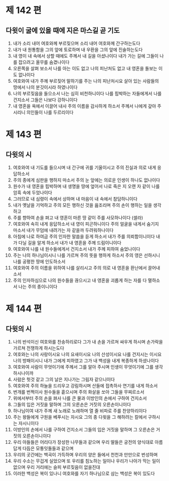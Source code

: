 # 제 142 편

## 다윗이 굴에 있을 때에 지은 마스길 곧 기도

1. 내가 소리 내어 여호와께 부르짖으며 소리 내어 여호와께 간구하는도다
2. 내가 내 원통함을 그의 앞에 토로하며 내 우환을 그의 앞에 진술하는도다
3. 내 영이 내 속에서 상할 때에도 주께서 내 길을 아셨나이다 내가 가는 길에 그들이 나를 잡으려고 올무를 숨겼나이다
4. 오른쪽을 살펴 보소서 나를 아는 이도 없고 나의 피난처도 없고 내 영혼을 돌보는 이도 없나이다
5. 여호와여 내가 주께 부르짖어 말하기를 주는 나의 피난처시요 살아 있는 사람들의 땅에서 나의 분깃이시라 하였나이다
6. 나의 부르짖음을 들으소서 나는 심히 비천하니이다 나를 핍박하는 자들에게서 나를 건지소서 그들은 나보다 강하니이다
7. 내 영혼을 옥에서 이끌어 내사 주의 이름을 감사하게 하소서 주께서 나에게 갚아 주시리니 의인들이 나를 두르리이다



# 제 143 편

## 다윗의 시

1. 여호와여 내 기도를 들으시며 내 간구에 귀를 기울이시고 주의 진실과 의로 내게 응답하소서
2. 주의 종에게 심판을 행하지 마소서 주의 눈 앞에는 의로운 인생이 하나도 없나이다
3. 원수가 내 영혼을 핍박하며 내 생명을 땅에 엎어서 나로 죽은 지 오랜 자 같이 나를 암흑 속에 두었나이다
4. 그러므로 내 심령이 속에서 상하며 내 마음이 내 속에서 참담하니이다
5. 내가 옛날을 기억하고 주의 모든 행하신 것을 읊조리며 주의 손이 행하는 일을 생각하고
6. 주를 향하여 손을 펴고 내 영혼이 마른 땅 같이 주를 사모하나이다 (셀라)
7. 여호와여 속히 내게 응답하소서 내 영이 피곤하니이다 주의 얼굴을 내게서 숨기지 마소서 내가 무덤에 내려가는 자 같을까 두려워하나이다
8. 아침에 나로 하여금 주의 인자한 말씀을 듣게 하소서 내가 주를 의뢰함이니이다 내가 다닐 길을 알게 하소서 내가 내 영혼을 주께 드림이니이다
9. 여호와여 나를 내 원수들에게서 건지소서 내가 주께 피하여 숨었나이다
10. 주는 나의 하나님이시니 나를 가르쳐 주의 뜻을 행하게 하소서 주의 영은 선하시니 나를 공평한 땅에 인도하소서
11. 여호와여 주의 이름을 위하여 나를 살리시고 주의 의로 내 영혼을 환난에서 끌어내소서
12. 주의 인자하심으로 나의 원수들을 끊으시고 내 영혼을 괴롭게 하는 자를 다 멸하소서 나는 주의 종이니이다



# 제 144 편

## 다윗의 시

1. 나의 반석이신 여호와를 찬송하리로다 그가 내 손을 가르쳐 싸우게 하시며 손가락을 가르쳐 전쟁하게 하시는도다
2. 여호와는 나의 사랑이시요 나의 요새이시요 나의 산성이시요 나를 건지시는 이시요 나의 방패이시니 내가 그에게 피하였고 그가 내 백성을 내게 복종하게 하셨나이다
3. 여호와여 사람이 무엇이기에 주께서 그를 알아 주시며 인생이 무엇이기에 그를 생각하시나이까
4. 사람은 헛것 같고 그의 날은 지나가는 그림자 같으니이다
5. 여호와여 주의 하늘을 드리우고 강림하시며 산들에 접촉하사 연기를 내게 하소서
6. 번개를 번쩍이사 원수들을 흩으시며 주의 화살을 쏘아 그들을 무찌르소서
7. 위에서부터 주의 손을 펴사 나를 큰 물과 이방인의 손에서 구하여 건지소서
8. 그들의 입은 거짓을 말하며 그의 오른손은 거짓의 오른손이니이다
9. 하나님이여 내가 주께 새 노래로 노래하며 열 줄 비파로 주를 찬양하리이다
10. 주는 왕들에게 구원을 베푸시는 자시요 그의 종 다윗을 그 해하려는 칼에서 구하시는 자시니이다
11. 이방인의 손에서 나를 구하여 건지소서 그들의 입은 거짓을 말하며 그 오른손은 거짓의 오른손이니이다
12. 우리 아들들은 어리다가 장성한 나무들과 같으며 우리 딸들은 궁전의 양식대로 아름답게 다듬은 모퉁잇돌들과 같으며
13. 우리의 곳간에는 백곡이 가득하며 우리의 양은 들에서 천천과 만만으로 번성하며
14. 우리 수소는 무겁게 실었으며 또 우리를 침노하는 일이나 우리가 나아가 막는 일이 없으며 우리 거리에는 슬피 부르짖음이 없을진대
15. 이러한 백성은 복이 있나니 여호와를 자기 하나님으로 삼는 백성은 복이 있도다

